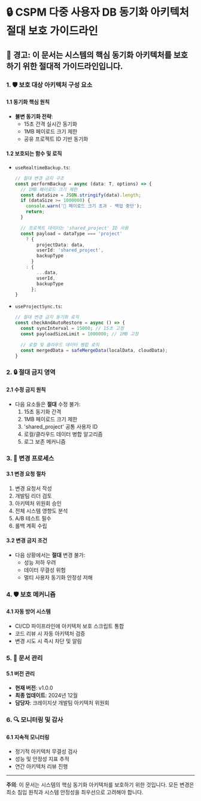 # 🔒 CSPM 다중 사용자 DB 동기화 아키텍처 절대 보호 가이드라인

## 🚨 경고: 이 문서는 시스템의 핵심 동기화 아키텍처를 보호하기 위한 절대적 가이드라인입니다.

### 1. 🛡️ 보호 대상 아키텍처 구성 요소

#### 1.1 동기화 핵심 원칙
- **불변 동기화 전략**: 
  - 15초 간격 실시간 동기화
  - 1MB 페이로드 크기 제한
  - 공유 프로젝트 ID 기반 동기화

#### 1.2 보호되는 함수 및 로직
- `useRealtimeBackup.ts`:
  ```typescript
  // 절대 변경 금지 구조
  const performBackup = async (data: T, options) => {
    // 1MB 페이로드 크기 제한
    const dataSize = JSON.stringify(data).length;
    if (dataSize >= 1000000) {
      console.warn('🚫 페이로드 크기 초과 - 백업 중단');
      return;
    }

    // 프로젝트 데이터는 'shared_project' ID 사용
    const payload = dataType === 'project' 
      ? { 
          projectData: data, 
          userId: 'shared_project', 
          backupType 
        }
      : { 
          ...data, 
          userId, 
          backupType 
        };
  }
  ```

- `useProjectSync.ts`:
  ```typescript
  // 절대 변경 금지 동기화 로직
  const checkAndAutoRestore = async () => {
    const syncInterval = 15000; // 15초 고정
    const payloadSizeLimit = 1000000; // 1MB 고정

    // 로컬 및 클라우드 데이터 병합 로직
    const mergedData = safeMergeData(localData, cloudData);
  }
  ```

### 2. 🔒 절대 금지 영역

#### 2.1 수정 금지 원칙
- 다음 요소들은 **절대** 수정 불가:
  1. 15초 동기화 간격
  2. 1MB 페이로드 크기 제한
  3. 'shared_project' 공통 사용자 ID
  4. 로컬/클라우드 데이터 병합 알고리즘
  5. 로그 보존 메커니즘

### 3. 🚧 변경 프로세스

#### 3.1 변경 요청 절차
1. 변경 요청서 작성
2. 개발팀 리더 검토
3. 아키텍처 위원회 승인
4. 전체 시스템 영향도 분석
5. A/B 테스트 필수
6. 롤백 계획 수립

#### 3.2 변경 금지 조건
- 다음 상황에서는 **절대** 변경 불가:
  - 성능 저하 우려
  - 데이터 무결성 위험
  - 멀티 사용자 동기화 안정성 저해

### 4. 🛡️ 보호 메커니즘

#### 4.1 자동 방어 시스템
- CI/CD 파이프라인에 아키텍처 보호 스크립트 통합
- 코드 리뷰 시 자동 아키텍처 검증
- 변경 시도 시 즉시 차단 및 알림

### 5. 📝 문서 관리

#### 5.1 버전 관리
- **현재 버전**: v1.0.0
- **최종 업데이트**: 2024년 12월
- **담당자**: 크레이지샷 개발팀 아키텍처 위원회

### 6. 🔍 모니터링 및 감사

#### 6.1 지속적 모니터링
- 정기적 아키텍처 무결성 검사
- 성능 및 안정성 지표 추적
- 연간 아키텍처 리뷰 진행

---

**주의**: 이 문서는 시스템의 핵심 동기화 아키텍처를 보호하기 위한 것입니다. 
모든 변경은 최소 침입 원칙과 시스템 안정성을 최우선으로 고려해야 합니다.
